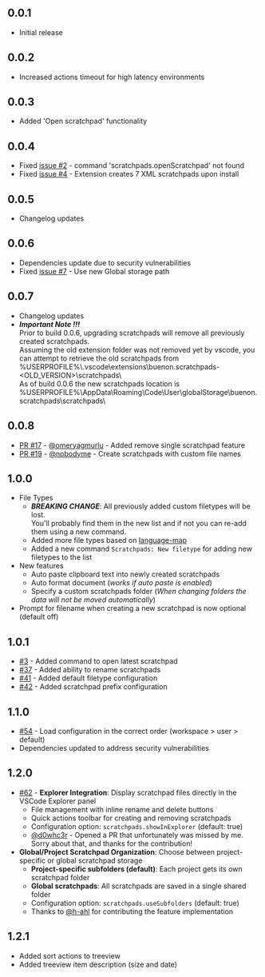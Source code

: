## 0.0.1

- Initial release

## 0.0.2

- Increased actions timeout for high latency environments

## 0.0.3

- Added 'Open scratchpad' functionality

## 0.0.4

- Fixed [issue #2](https://github.com/buenon/scratchpads/issues/2) - command 'scratchpads.openScratchpad' not found
- Fixed [issue #4](https://github.com/buenon/scratchpads/issues/4) - Extension creates 7 XML scratchpads upon install

## 0.0.5

- Changelog updates

## 0.0.6

- Dependencies update due to security vulnerabilities
- Fixed [issue #7](https://github.com/buenon/scratchpads/issues/7) - Use new Global storage path

## 0.0.7

- Changelog updates
- **_Important Note !!!_**  
  Prior to build 0.0.6, upgrading scratchpads will remove all previously created scratchpads.  
  Assuming the old extension folder was not removed yet by vscode, you can attempt to retrieve the old scratchpads from
  %USERPROFILE%\\.vscode\\extensions\\buenon.scratchpads-<OLD_VERSION>\\scratchpads\\  
  As of build 0.0.6 the new scratchpads location is
  %USERPROFILE%\\AppData\\Roaming\\Code\\User\\globalStorage\\buenon.scratchpads\\scratchpads\\

## 0.0.8

- [PR #17](https://github.com/buenon/scratchpads/pull/17) - [@omeryagmurlu](https://github.com/omeryagmurlu) - Added
  remove single scratchpad feature
- [PR #19](https://github.com/buenon/scratchpads/pull/19) - [@nobodyme](https://github.com/nobodyme) - Create
  scratchpads with custom file names

## 1.0.0

- File Types
  - **_BREAKING CHANGE_**: All previously added custom filetypes will be lost.  
    You'll probably find them in the new list and if not you can re-add them using a new command.
  - Added more file types based on [language-map](https://github.com/blakeembrey/language-map)
  - Added a new command `Scratchpads: New filetype` for adding new filetypes to the list
- New features
  - Auto paste clipboard text into newly created scratchpads
  - Auto format document (_works if auto paste is enabled_)
  - Specify a custom scratchpads folder (_When changing folders the data will not be moved automatically_)
- Prompt for filename when creating a new scratchpad is now optional (default off)

## 1.0.1

- [#3](https://github.com/buenon/scratchpads/issues/3) - Added command to open latest scratchpad
- [#37](https://github.com/buenon/scratchpads/issues/37) - Added ability to rename scratchpads
- [#41](https://github.com/buenon/scratchpads/issues/41) - Added default filetype configuration
- [#42](https://github.com/buenon/scratchpads/issues/42) - Added scratchpad prefix configuration

## 1.1.0

- [#54](https://github.com/buenon/scratchpads/issues/54) - Load configuration in the correct order (workspace > user > default)
- Dependencies updated to address security vulnerabilities

## 1.2.0

- [#62](https://github.com/buenon/scratchpads/issues/62) - **Explorer Integration**: Display scratchpad files directly in the VSCode Explorer panel
  - File management with inline rename and delete buttons
  - Quick actions toolbar for creating and removing scratchpads
  - Configuration option: `scratchpads.showInExplorer` (default: true)
  - [@d0whc3r](https://github.com/d0whc3r) - Opened a PR that unfortunately was missed by me. Sorry about that, and thanks for the contribution!
- **Global/Project Scratchpad Organization**: Choose between project-specific or global scratchpad storage
  - **Project-specific subfolders (default)**: Each project gets its own scratchpad folder
  - **Global scratchpads**: All scratchpads are saved in a single shared folder
  - Configuration option: `scratchpads.useSubfolders` (default: true)
  - Thanks to [@h-ahl](https://github.com/h-ahl) for contributing the feature implementation

## 1.2.1

- Added sort actions to treeview
- Added treeview item description (size and date)
